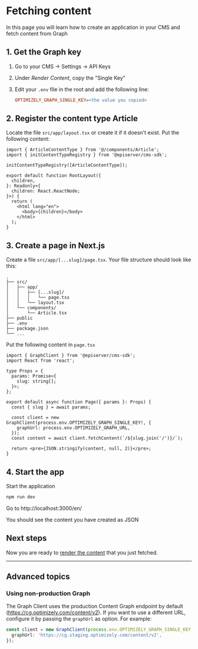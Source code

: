 # Fetching content

In this page you will learn how to create an application in your CMS and fetch content from Graph

## 1. Get the Graph key

1. Go to your CMS &rarr; Settings &rarr; API Keys
2. Under _Render Content_, copy the "Single Key"
3. Edit your `.env` file in the root and add the following line:

   ```ini
   OPTIMIZELY_GRAPH_SINGLE_KEY=<the value you copied>
   ```

## 2. Register the content type Article

Locate the file `src/app/layout.tsx` or create it if it doesn't exist. Put the following content:

```tsx
import { ArticleContentType } from '@/components/Article';
import { initContentTypeRegistry } from '@episerver/cms-sdk';

initContentTypeRegistry([ArticleContentType]);

export default function RootLayout({
  children,
}: Readonly<{
  children: React.ReactNode;
}>) {
  return (
    <html lang="en">
      <body>{children}</body>
    </html>
  );
}
```

## 3. Create a page in Next.js

Create a file `src/app/[...slug]/page.tsx`. Your file structure should look like this:

```
.
├── src/
│   ├── app/
│   │   ├── [...slug]/
│   │   │   └── page.tsx
│   │   └── layout.tsx
│   └── components/
│       └── Article.tsx
├── public
├── .env
├── package.json
└── ...
```

Put the following content in `page.tsx`

```tsx
import { GraphClient } from '@episerver/cms-sdk';
import React from 'react';

type Props = {
  params: Promise<{
    slug: string[];
  }>;
};

export default async function Page({ params }: Props) {
  const { slug } = await params;

  const client = new GraphClient(process.env.OPTIMIZELY_GRAPH_SINGLE_KEY!, {
    graphUrl: process.env.OPTIMIZELY_GRAPH_URL,
  });
  const content = await client.fetchContent(`/${slug.join('/')}/`);

  return <pre>{JSON.stringify(content, null, 2)}</pre>;
}
```

## 4. Start the app

Start the application

```sh
npm run dev
```

Go to http://localhost:3000/en/

You should see the content you have created as JSON

## Next steps

Now you are ready to [render the content](./6-rendering-react.md) that you just fetched.

---

## Advanced topics

### Using non-production Graph

The Graph Client uses the production Content Graph endpoint by default (https://cg.optimizely.com/content/v2). If you want to use a different URL, configure it by passing the `graphUrl` as option. For example:

```ts
const client = new GraphClient(process.env.OPTIMIZELY_GRAPH_SINGLE_KEY, {
  graphUrl: 'https://cg.staging.optimizely.com/content/v2',
});
```
